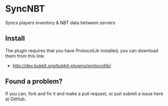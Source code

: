 SyncNBT
=======

Syncs players inventory & NBT data between servers

## Install
The plugin requires that you have ProtocolLib installed, you can download them from this link:
* http://dev.bukkit.org/bukkit-plugins/protocollib/

## Found a problem?
If you can, fork and fix it and make a pull request, or just submit a issue here at GitHub.

